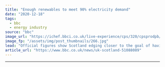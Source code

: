 ```yaml
---
title: "Enough renewables to meet 90% electricity demand"
date: "2020-12-18"
tags: 
  - bbc
  - energy industry
source: "bbc"
image_url: "https://ichef.bbci.co.uk/live-experience/cps/320/cpsprodpb/36EF/production/_110536041_beatriceoffshorewindfarm-freeforuse.jpg"
image_fp: "/assets/img/post_thumbnails/266.jpg"
lead: "Official figures show Scotland edging closer to the goal of having 100% of its electricity need generated by renewables."
article_url: "https://www.bbc.co.uk/news/uk-scotland-51088089"
---
```


---
